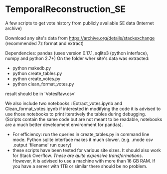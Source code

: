 # TemporalReconstruction_SE
A few scripts to get vote history from publicly available SE data (Internet archive)

Download any site's data from https://archive.org/details/stackexchange
(recommended 7z format and extract)

Dependencies: pandas (uses version 0.17.1, sqlite3 (python interface), numpy and python 2.7+)
On the folder wher site's data was extracted:
- python makedb.py
- python create_tables.py
- python create_votes.py
- python clean_format_votes.py

result should be in 'VotesRaw.csv'

We also include two notebooks : Extract_votes.ipynb and Clean_format_votes.ipynb
if interested in modifying the code it is advised to use those notebooks to print
iteratively the tables during debugging. (Scripts contain the same code but are not
meant to be readable, notebooks are a much better development environment for pandas).

- For efficiency:
run the queries in create_tables.py in command line mode. Python sqlite interface
makes it much slower. (e.g. .mode csv .output 'filename' run query)
- these scripts have been tested for various site sizes. It should also work for
Stack Overflow. *These are quite expensive transformations*.
However, it is advised to use a machine with more than 16 GB RAM.
If you have a server with 1TB or similar there should be no problem.
